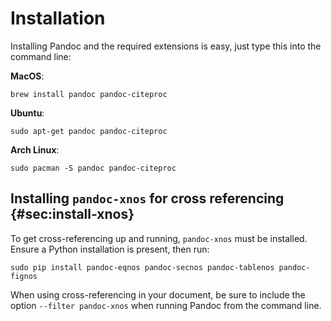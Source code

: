 

# Installation

Installing Pandoc and the required extensions is easy, just type this into the command line:

**MacOS**:

    brew install pandoc pandoc-citeproc

**Ubuntu**:

    sudo apt-get pandoc pandoc-citeproc

**Arch Linux**:

    sudo pacman -S pandoc pandoc-citeproc
    
## Installing `pandoc-xnos` for cross referencing {#sec:install-xnos}
    
To get cross-referencing up and running, `pandoc-xnos` must be installed. Ensure a Python installation is present, then run:

    sudo pip install pandoc-eqnos pandoc-secnos pandoc-tablenos pandoc-fignos
    
When using cross-referencing in your document, be sure to include the option `--filter pandoc-xnos` when running Pandoc from the command line.